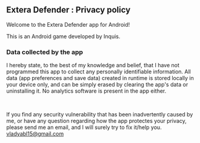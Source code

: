 ## Extera Defender : Privacy policy

Welcome to the Extera Defender app for Android!

This is an Android game developed by Inquis.

### Data collected by the app

I hereby state, to the best of my knowledge and belief, that I have not programmed this app to collect any personally identifiable information. All data (app preferences and save data) created in runtime is stored locally in your device only, and can be simply erased by clearing the app's data or uninstalling it. No analytics software is present in the app either.

<br/>

If you find any security vulnerability that has been inadvertently caused by me, or have any question regarding how the app protectes your privacy, please send me an email, and I will surely try to fix it/help you.  
vladyabl15@gmail.com
